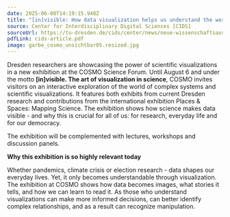 ```yaml
---
date: 2025-06-08T14:19:15.948Z
title: "[in]visible: How data visualization helps us understand the world"
source: Center for Interdisciplinary Digital Sciences [CIDS]
sourceUrl: https://tu-dresden.de/cids/center/news/neue-wissenschaftsausstellung-in-dresden-un-sichtbar-wie-datenvisualisierung-uns-hilft-die-welt-zu-verstehen?set_language=en
pdfLink: cids-article.pdf
image: garbe_cosmo_unsichtbar05.resized.jpg
---
```

<!--StartFragment-->

Dresden researchers are showcasing the power of scientific visualizations in a new exhibition at the COSMO Science Forum. Until August 6 and under the motto **\[in]visible. The art of visualization in science**, COSMO invites visitors on an interactive exploration of the world of complex systems and scientific visualizations. It features both exhibits from current Dresden research and contributions from the international exhibition Places & Spaces: Mapping Science. The exhibition shows how science makes data visible - and why this is crucial for all of us: for research, everyday life and for our democracy.

The exhibition will be complemented with lectures, workshops and discussion panels.

**Why this exhibition is so highly relevant today**

Whether pandemics, climate crisis or election research - data shapes our everyday lives. Yet, it only becomes understandable through visualization. The exhibition at COSMO shows how data becomes images, what stories it tells, and how we can learn to read it. As those who understand visualizations can make more informed decisions, can better identify complex relationships, and as a result can recognize manipulation.

<!--EndFragment-->
